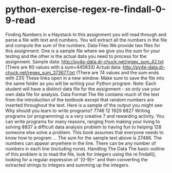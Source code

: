 # python-exercise-regex-re-findall-0-9-read
Finding Numbers in a Haystack  In this assignment you will read through and parse a file with text and numbers. You will extract all the numbers in the file and compute the sum of the numbers.  Data Files We provide two files for this assignment. One is a sample file where we give you the sum for your testing and the other is the actual data you need to process for the assignment.  Sample data: http://py4e-data.dr-chuck.net/regex_sum_42.txt (There are 90 values with a sum=445833) Actual data: http://py4e-data.dr-chuck.net/regex_sum_373677.txt (There are 74 values and the sum ends with 231) These links open in a new window. Make sure to save the file into the same folder as you will be writing your Python program. Note: Each student will have a distinct data file for the assignment - so only use your own data file for analysis. Data Format The file contains much of the text from the introduction of the textbook except that random numbers are inserted throughout the text. Here is a sample of the output you might see:  Why should you learn to write programs? 7746 12 1929 8827 Writing programs (or programming) is a very creative  7 and rewarding activity.  You can write programs for  many reasons, ranging from making your living to solving 8837 a difficult data analysis problem to having fun to helping 128 someone else solve a problem.  This book assumes that  everyone needs to know how to program ... The sum for the sample text above is 27486. The numbers can appear anywhere in the line. There can be any number of numbers in each line (including none). Handling The Data The basic outline of this problem is to read the file, look for integers using the re.findall(), looking for a regular expression of '[0-9]+' and then converting the extracted strings to integers and summing up the integers.
